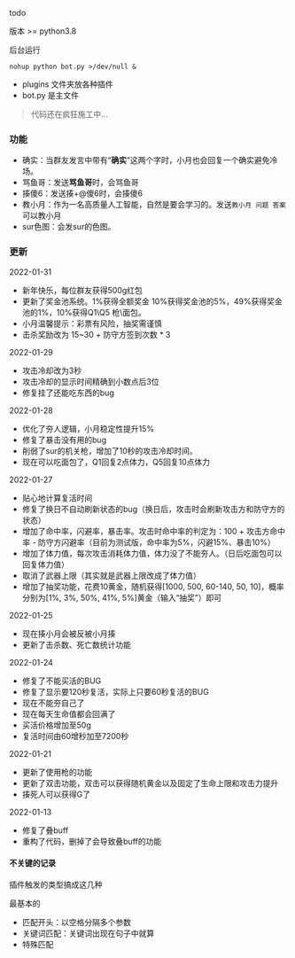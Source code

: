 todo

版本 >= python3.8

后台运行
```
nohup python bot.py >/dev/null &
```

- plugins 文件夹放各种插件
- bot.py 是主文件

> 代码还在疯狂施工中...

### 功能

- 确实：当群友发言中带有“**确实**”这两个字时，小月也会回复一个确实避免冷场。
- 骂鱼哥：发送**骂鱼哥**时，会骂鱼哥
- 揍傻6：发送揍+@傻6时，会揍傻6
- 教小月：作为一名高质量人工智能，自然是要会学习的。发送`教小月 问题 答案`可以教小月
- sur色图：会发sur的色图。


### 更新
2022-01-31
- 新年快乐，每位群友获得500g红包
- 更新了奖金池系统。1%获得全额奖金 10%获得奖金池的5%，49%获得奖金池的1%，10%获得Q1\Q5 枪\面包。
- 小月温馨提示：彩票有风险，抽奖需谨慎
- 击杀奖励改为 15~30 + 防守方签到次数 * 3

2022-01-29
- 攻击冷却改为3秒
- 攻击冷却的显示时间精确到小数点后3位
- 修复挂了还能吃东西的bug


2022-01-28
- 优化了夯人逻辑，小月稳定性提升15%
- 修复了暴击没有用的bug
- 削弱了sur的机关枪，增加了10秒的攻击冷却时间。
- 现在可以吃面包了，Q1回复2点体力，Q5回复10点体力

2022-01-27
- 贴心地计算复活时间
- 修复了换日不自动刷新状态的bug（换日后，攻击时会刷新攻击方和防守方的状态）
- 增加了命中率，闪避率，暴击率。攻击时命中率的判定为：100 + 攻击方命中率 - 防守方闪避率（目前为测试版，命中率为5%，闪避15%、暴击10%）
- 增加了体力值，每次攻击消耗体力值，体力没了不能夯人。（日后吃面包可以回复体力值）
- 取消了武器上限（其实就是武器上限改成了体力值）
- 增加了抽奖功能，花费10黄金，随机获得[1000, 500, 60-140, 50, 10]，概率分别为[1%, 3%, 50%, 41%, 5%]黄金（输入“抽奖”）即可

2022-01-25
- 现在揍小月会被反被小月揍
- 更新了击杀数、死亡数统计功能

2022-01-24
- 修复了不能买活的BUG
- 修复了显示要120秒复活，实际上只要60秒复活的BUG
- 现在不能夯自己了
- 现在每天生命值都会回满了
- 买活价格增加至50g
- 复活时间由60增秒加至7200秒

2022-01-21
- 更新了使用枪的功能
- 更新了双击功能，双击可以获得随机黄金以及固定了生命上限和攻击力提升
- 揍死人可以获得G了

2022-01-13
- 修复了叠buff
- 重构了代码，删掉了会导致叠buff的功能


#### 不关键的记录

插件触发的类型搞成这几种

最基本的
- 匹配开头：以空格分隔多个参数
- 关键词匹配：关键词出现在句子中就算
- 特殊匹配